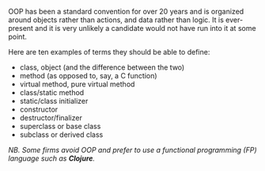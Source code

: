 OOP has been a standard convention for over 20 years and is organized around objects rather than actions, and data rather than logic. It is ever-present and it is very unlikely a candidate would not have run into it at some point.

Here are ten examples of terms they should be able to define:

- class, object (and the difference between the two)
- method (as opposed to, say, a C function)
- virtual method, pure virtual method
- class/static method
- static/class initializer
- constructor
- destructor/finalizer
- superclass or base class
- subclass or derived class

_NB. Some firms avoid OOP and prefer to use a functional programming (FP) language such as **Clojure**._
